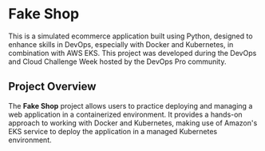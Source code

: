 # Fake Shop

This is a simulated ecommerce application built using Python, designed to enhance skills in DevOps, especially with Docker and Kubernetes, in combination with AWS EKS. This project was developed during the DevOps and Cloud Challenge Week hosted by the DevOps Pro community.

## Project Overview

The **Fake Shop** project allows users to practice deploying and managing a web application in a containerized environment. It provides a hands-on approach to working with Docker and Kubernetes, making use of Amazon's EKS service to deploy the application in a managed Kubernetes environment.
